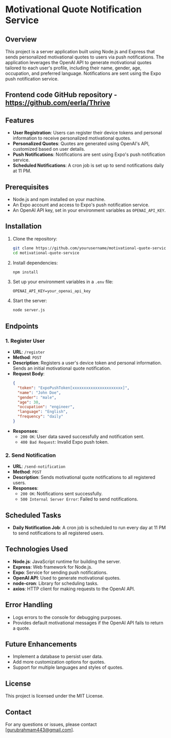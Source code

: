 # Motivational Quote Notification Service

## Overview

This project is a server application built using Node.js and Express that sends personalized motivational quotes to users via push notifications. The application leverages the OpenAI API to generate motivational quotes tailored to each user's profile, including their name, gender, age, occupation, and preferred language. Notifications are sent using the Expo push notification service.

## Frontend code GitHub repository - https://github.com/eerla/Thrive

## Features

- **User Registration**: Users can register their device tokens and personal information to receive personalized motivational quotes.
- **Personalized Quotes**: Quotes are generated using OpenAI's API, customized based on user details.
- **Push Notifications**: Notifications are sent using Expo's push notification service.
- **Scheduled Notifications**: A cron job is set up to send notifications daily at 11 PM.

## Prerequisites

- Node.js and npm installed on your machine.
- An Expo account and access to Expo's push notification service.
- An OpenAI API key, set in your environment variables as `OPENAI_API_KEY`.

## Installation

1. Clone the repository:
   ```bash
   git clone https://github.com/yourusername/motivational-quote-service.git
   cd motivational-quote-service
   ```

2. Install dependencies:
   ```bash
   npm install
   ```

3. Set up your environment variables in a `.env` file:
   ```plaintext
   OPENAI_API_KEY=your_openai_api_key
   ```

4. Start the server:
   ```bash
   node server.js
   ```

## Endpoints

### 1. Register User

- **URL**: `/register`
- **Method**: `POST`
- **Description**: Registers a user's device token and personal information. Sends an initial motivational quote notification.
- **Request Body**:
  ```json
  {
    "token": "ExpoPushToken[xxxxxxxxxxxxxxxxxxxxxx]",
    "name": "John Doe",
    "gender": "male",
    "age": 30,
    "occupation": "engineer",
    "language": "English",
    "frequency": "daily"
  }
  ```
- **Responses**:
  - `200 OK`: User data saved successfully and notification sent.
  - `400 Bad Request`: Invalid Expo push token.

### 2. Send Notification

- **URL**: `/send-notification`
- **Method**: `POST`
- **Description**: Sends motivational quote notifications to all registered users.
- **Responses**:
  - `200 OK`: Notifications sent successfully.
  - `500 Internal Server Error`: Failed to send notifications.

## Scheduled Tasks

- **Daily Notification Job**: A cron job is scheduled to run every day at 11 PM to send notifications to all registered users.

## Technologies Used

- **Node.js**: JavaScript runtime for building the server.
- **Express**: Web framework for Node.js.
- **Expo**: Service for sending push notifications.
- **OpenAI API**: Used to generate motivational quotes.
- **node-cron**: Library for scheduling tasks.
- **axios**: HTTP client for making requests to the OpenAI API.

## Error Handling

- Logs errors to the console for debugging purposes.
- Provides default motivational messages if the OpenAI API fails to return a quote.

## Future Enhancements

- Implement a database to persist user data.
- Add more customization options for quotes.
- Support for multiple languages and styles of quotes.

## License

This project is licensed under the MIT License.

## Contact

For any questions or issues, please contact [gurubrahmam443@gmail.com].
